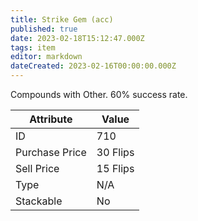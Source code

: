 ```yaml
---
title: Strike Gem (acc)
published: true
date: 2023-02-18T15:12:47.000Z
tags: item
editor: markdown
dateCreated: 2023-02-16T00:00:00.000Z
---
```


Compounds with Other. 60% success rate.

|Attribute|Value|
|-|-|
|ID|710|
|Purchase Price|30 Flips|
|Sell Price|15 Flips|
|Type|N/A|
|Stackable|No|

